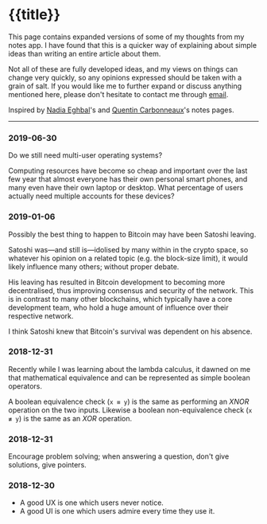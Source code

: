 <!-- METADATA
title: Notes
-->

# {{title}}

This page contains expanded versions of some of my thoughts from my notes app.
I have found that this is a quicker way of explaining about simple ideas than
writing an entire article about them.

Not all of these are fully developed ideas, and my views on things can change
very quickly, so any opinions expressed should be taken with a grain of salt.
If you would like me to further expand or discuss anything mentioned here,
please don't hesitate to contact me through [email](/contact).

Inspired by [Nadia Eghbal](https://nadiaeghbal.com/notes/)'s and
[Quentin Carbonneaux](https://c9x.me/notes/)'s notes pages.

---

### 2019-06-30

Do we still need multi-user operating systems?

Computing resources have become so cheap and important over the last few year
that almost everyone has their own personal smart phones, and many even have
their own laptop or desktop. What percentage of users actually need multiple
accounts for these devices?

### 2019-01-06

Possibly the best thing to happen to Bitcoin may have been Satoshi leaving.

Satoshi was&mdash;and still is&mdash;idolised by many within in the crypto
space, so whatever his opinion on a related topic (e.g. the block-size limit),
it would likely influence many others; without proper debate.

His leaving has resulted in Bitcoin development to becoming more decentralised,
thus improving consensus and security of the network. This is in contrast to
many other blockchains, which typically have a core development team, who hold
a huge amount of influence over their respective network.

I think Satoshi knew that Bitcoin's survival was dependent on his absence.

### 2018-12-31

Recently while I was learning about the lambda calculus, it dawned on me that
mathematical equivalence and can be represented as simple boolean operators.

A boolean equivalence check (`x ≡ y`) is the same as performing an _XNOR_
operation on the two inputs. Likewise a boolean non-equivalence check (`x ≢ y`)
is the same as an _XOR_ operation.

### 2018-12-31

Encourage problem solving; when answering a question, don't give solutions,
give pointers.

### 2018-12-30

- A good UX is one which users never notice.
- A good UI is one which users admire every time they use it.
